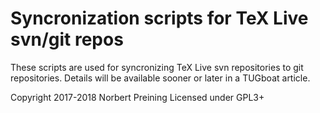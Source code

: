 Syncronization scripts for TeX Live svn/git repos
=================================================

These scripts are used for syncronizing TeX Live svn repositories
to git repositories. Details will be available sooner or later
in a TUGboat article.

Copyright 2017-2018 Norbert Preining
Licensed under GPL3+

